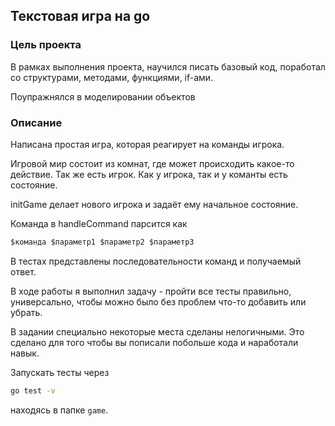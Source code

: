 ## Текстовая игра на go

### Цель проекта

В рамках выполнения проекта, научился писать базовый код, поработал со структурами, методами, функциями, if-ами. 

Поупражнялся в моделировании объектов

### Описание
Написана простая игра, которая реагирует на команды игрока.

Игровой мир состоит из комнат, где может происходить какое-то действие.
Так же есть игрок.
Как у игрока, так и у команты есть состояние.

initGame делает нового игрока и задаёт ему начальное состояние.

Команда в handleCommand парсится как

``` bash
$команда $параметр1 $параметр2 $параметр3
```


В тестах представлены последовательности команд и получаемый ответ.

В ходе работы я выполнил задачу - пройти все тесты правильно, универсально, чтобы можно было без проблем что-то добавить или убрать.

В задании специально некоторые места сделаны нелогичными. Это сделано для того чтобы вы пописали побольше кода и наработали навык.

Запускать тесты через

``` bash
go test -v
```
находясь в папке `game`.
